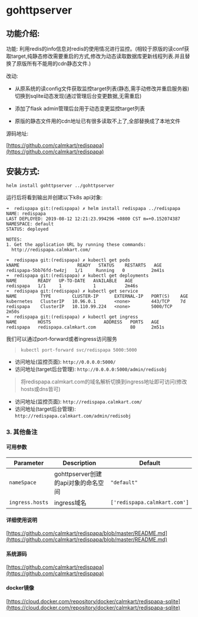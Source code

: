 # gohttpserver

## 功能介绍:

功能: 利用redis的info信息对redis的使用情况进行监控。(相较于原版的读conf获取target,纯静态修改需要重启的方式,修改为动态读取数据库更新线程列表.并且替换了原版所有不能用的cdn静态文件.)

改动: 
- 从原系统的读config文件获取监控target列表(静态,需手动修改并重启服务器)切换到sqlite动态发现(通过管理后台变更数据,无需重启)

- 添加了flask admin管理后台用于动态变更监控target列表

- 原版的静态文件用的cdn地址已有很多读取不上了,全部替换成了本地文件

源码地址:

[https://github.com/calmkart/redispapa](https://github.com/calmkart/redispapa)

## 安装方式:
```shell
helm install gohttpserver ../gohttpserver 
```

运行后将看到输出并创建以下k8s api对象:
```shell
➜  redispapa git:(redispapa) ✗ helm install redispapa ../redispapa
NAME: redispapa
LAST DEPLOYED: 2019-08-12 12:21:23.994296 +0800 CST m=+0.152074387
NAMESPACE: default
STATUS: deployed

NOTES:
1. Get the application URL by running these commands:
  http://redispapa.calmkart.com/

➜  redispapa git:(redispapa) ✗ kubectl get pods
kNAME                      READY   STATUS    RESTARTS   AGE
redispapa-5bb76fd-tw4zj   1/1     Running   0          2m41s
➜  redispapa git:(redispapa) ✗ kubectl get deployments
NAME        READY   UP-TO-DATE   AVAILABLE   AGE
redispapa   1/1     1            1           2m46s
➜  redispapa git:(redispapa) ✗ kubectl get service
NAME         TYPE        CLUSTER-IP      EXTERNAL-IP   PORT(S)    AGE
kubernetes   ClusterIP   10.96.0.1       <none>        443/TCP    7d
redispapa    ClusterIP   10.110.99.224   <none>        5000/TCP   2m50s
➜  redispapa git:(redispapa) ✗ kubectl get ingress
NAME        HOSTS                    ADDRESS   PORTS   AGE
redispapa   redispapa.calmkart.com             80      2m51s
```

我们可以通过port-forward或者ingress访问服务

>`kubectl port-forward svc/redispapa 5000:5000`
- 访问地址(监控页面): `http://0.0.0.0:5000/`
- 访问地址(target后台管理): `http://0.0.0.0:5000/admin/redisobj`

>将redispapa.calmkart.com的域名解析切换到ingress地址即可访问(修改hosts或dns皆可)
- 访问地址(监控页面): `http://redispapa.calmkart.com/`
- 访问地址(target后台管理): `http://redispapa.calmkart.com/admin/redisobj`

### 3. 其他备注

#### 可用参数
| Parameter | Description | Default |
| ----- | ----------- | ------ |
| `nameSpace` | gohttpserver创建的api对象的命名空间 |`"default"`|
| `ingress.hosts` | ingress域名 | `['redispapa.calmkart.com']` |

#### 详细使用说明
[https://github.com/calmkart/redispapa/blob/master/README.md](https://github.com/calmkart/redispapa/blob/master/README.md)

#### 系统源码

[https://github.com/calmkart/redispapa](https://github.com/calmkart/redispapa)

#### docker镜像

[https://cloud.docker.com/repository/docker/calmkart/redispapa-sqlite](https://cloud.docker.com/repository/docker/calmkart/redispapa-sqlite)